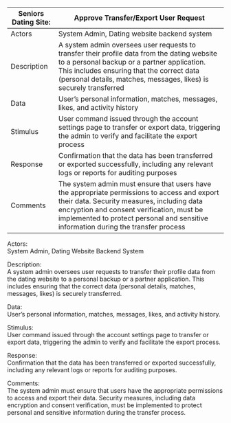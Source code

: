 | Seniors Dating Site:      | Approve Transfer/Export User Request |
| ----------- | ----------- |
| Actors | System Admin, Dating website backend system |
| Description | A system admin oversees user requests to transfer their profile data from the dating website to a personal backup or a partner application. This includes ensuring that the correct data (personal details, matches, messages, likes) is securely transferred |
| Data | User’s personal information, matches, messages, likes, and activity history |
| Stimulus | User command issued through the account settings page to transfer or export data, triggering the admin to verify and facilitate the export process |
| Response | Confirmation that the data has been transferred or exported successfully, including any relevant logs or reports for auditing purposes |
| Comments | The system admin must ensure that users have the appropriate permissions to access and export their data. Security measures, including data encryption and consent verification, must be implemented to protect personal and sensitive information during the transfer process |


Actors:  
System Admin, Dating Website Backend System

Description:  
A system admin oversees user requests to transfer their profile data from the dating website to a personal backup or a partner application. This includes ensuring that the correct data (personal details, matches, messages, likes) is securely transferred.

Data:  
User’s personal information, matches, messages, likes, and activity history.

Stimulus:  
User command issued through the account settings page to transfer or export data, triggering the admin to verify and facilitate the export process.

Response:  
Confirmation that the data has been transferred or exported successfully, including any relevant logs or reports for auditing purposes.

Comments:  
The system admin must ensure that users have the appropriate permissions to access and export their data. Security measures, including data encryption and consent verification, must be implemented to protect personal and sensitive information during the transfer process.
